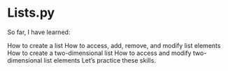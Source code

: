 # Lists.py
So far, I have learned:
  
How to create a list
How to access, add, remove, and modify list elements 
How to create a two-dimensional list
How to access and modify two-dimensional list elements
Let’s practice these skills.
 
 
